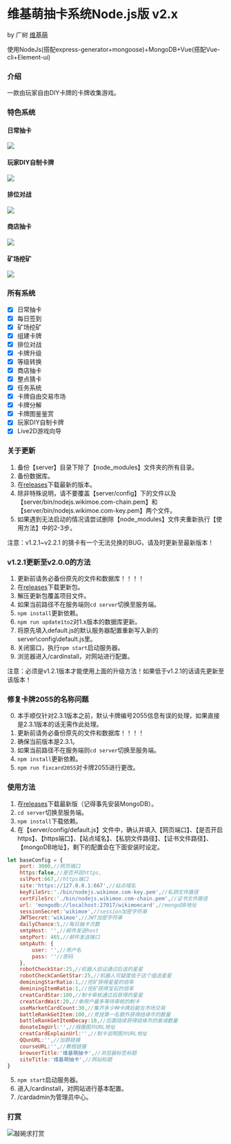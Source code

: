 # 维基萌抽卡系统Node.js版 v2.x

by 广树 [维基萌](https://www.wikimoe.com/)

使用NodeJs(搭配express-generator+mongoose)+MongoDB+Vue(搭配Vue-cli+Element-ui)

### 介绍

一款由玩家自由DIY卡牌的卡牌收集游戏。

### 特色系统
#### 日常抽卡
![](https://github.com/eeg1412/wikimoeCardByNodeJS/wiki/images/home/2.gif)
#### 玩家DIY自制卡牌
![](https://github.com/eeg1412/wikimoeCardByNodeJS/wiki/images/home/1.gif)
#### 排位对战
![](https://github.com/eeg1412/wikimoeCardByNodeJS/wiki/images/home/3.gif)
#### 商店抽卡
![](https://github.com/eeg1412/wikimoeCardByNodeJS/wiki/images/home/4.gif)
#### 矿场挖矿
![](https://github.com/eeg1412/wikimoeCardByNodeJS/wiki/images/home/5.gif)

### 所有系统

- [x] 日常抽卡
- [x] 每日签到
- [x] 矿场挖矿
- [x] 组建卡牌
- [x] 排位对战
- [x] 卡牌升级
- [x] 等级转换
- [x] 商店抽卡
- [x] 整点猜卡
- [x] 任务系统
- [x] 卡牌自由交易市场
- [x] 卡牌分解
- [x] 卡牌图鉴鉴赏
- [x] 玩家DIY自制卡牌
- [x] Live2D游戏向导

### 关于更新

1. 备份【server】目录下除了【node_modules】文件夹的所有目录。
2. 备份数据库。
3. 在[releases](https://github.com/eeg1412/wikimoeCardByNodeJS/releases)下载最新的版本。
4. 除非特殊说明，请不要覆盖【server/config】下的文件以及【server/bin/nodejs.wikimoe.com-chain.pem】和【server/bin/nodejs.wikimoe.com-key.pem】两个文件。
5. 如果遇到无法启动的情况请尝试删除【node_modules】文件夹重新执行【使用方法】中的2-3步。

注意：v1.2.1~v2.2.1 的猜卡有一个无法兑换的BUG，请及时更新至最新版本！

### v1.2.1更新至v2.0.0的方法

1. 更新前请务必备份原先的文件和数据库！！！！
2. 在[releases](https://github.com/eeg1412/wikimoeCardByNodeJS/releases)下载更新包。
3. 解压更新包覆盖项目文件。
4. 如果当前路径不在服务端则`cd server`切换至服务端。
5. `npm install`更新依赖。
6. `npm run update1to2`对1.x版本的数据库更新。
7. 将原先填入default.js的默认服务器配置重新写入新的server\config\default.js里。
8. 关闭窗口，执行`npm start`启动服务器。
9. 浏览器进入/cardinstall，对网站进行配置。

注意：必须是v1.2.1版本才能使用上面的升级方法！如果低于v1.2.1的话请先更新至该版本！

### 修复卡牌2055的名称问题

 0. 本手顺仅针对2.3.1版本之前，默认卡牌编号2055信息有误的处理，如果直接是2.3.1版本的话无需作此处理。
 1. 更新前请务必备份原先的文件和数据库！！！！
 2. 确保当前版本是2.3.1。
 3. 如果当前路径不在服务端则`cd server`切换至服务端。
 4. `npm install`更新依赖。
 5. `npm run fixcard2055`对卡牌2055进行更改。

### 使用方法

1. 在[releases](https://github.com/eeg1412/wikimoeCardByNodeJS/releases)下载最新版（记得事先安装MongoDB）。
2. `cd server`切换至服务端。
3. `npm install`下载依赖。
4. 在【server/config/default.js】文件中，确认并填入【网页端口】、【是否开启https】、【https端口】、【站点域名】、【私钥文件路径】、【证书文件路径】、【mongoDB地址】，剩下的配置会在下面安装时设定。
```javascript
let baseConfig = {
	port: 3000,//网页端口
	https:false,//是否开启https,
	sslPort:667,//https端口
	site:'https://127.0.0.1:667',//站点域名
	keyFileSrc:'./bin/nodejs.wikimoe.com-key.pem',//私钥文件路径
	certFileSrc:'./bin/nodejs.wikimoe.com-chain.pem',//证书文件路径
	url: 'mongodb://localhost:27017/wikimoecard',//mongoDB地址
	sessionSecret:'wikimoe',//session加密字符串
	JWTSecret:'wikimoe',//JWT加密字符串
	dailyChance:5,//每日抽卡次数
	smtpHost: '',//邮件发送host
	smtpPort: 465,//邮件发送端口
	smtpAuth: {
		user: '',//用户名
		pass: ''//密码
	},
	robotCheckStar:25,//机器人验证通过后送的星星
	robotCheckCanGetStar:25,//机器人可疑度低于这个值送星星
	deminingStarRatio:1,//挖矿获得星星的倍率
	deminingItemRatio:1,//挖矿获得宝石的倍率
	creatCardStar:100,//制卡审核通过后获得的星星
	creatCardWait:20,//单用户最多等待审核的制卡
	useMarketCardCount:30,//集齐多少种卡牌后能在市场交易
	battleRankGetItem:100,//竞技第一名额外获得结缘币的数量
	battleRankGetItemDecay:10,//后面陆续获得结缘币的衰减数量
	donateImgUrl:'',//捐赠图片URL地址
	creatCardExplainUrl:'',//制卡说明图片URL地址
	QQunURL:'',//加群链接
	courseURL:'',//教程链接
	browserTitle:'维基萌抽卡',//浏览器标签标题
	siteTitle:'维基萌抽卡',//网站标题
}
```
5. `npm start`启动服务器。
6. 进入/cardinstall，对网站进行基本配置。
7. /cardadmin为管理员中心。

### 打赏

![敲碗求打赏](https://github.com/eeg1412/wikimoeCardByNodeJS/blob/master/view/static/otherImg/donate.jpg?raw=true)